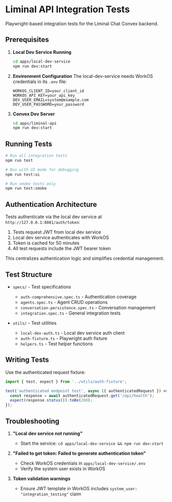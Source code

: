 # Liminal API Integration Tests

Playwright-based integration tests for the Liminal Chat Convex backend.

## Prerequisites

1. **Local Dev Service Running**
   ```bash
   cd apps/local-dev-service
   npm run dev:start
   ```

2. **Environment Configuration**
   The local-dev-service needs WorkOS credentials in its `.env` file:
   ```env
   WORKOS_CLIENT_ID=your_client_id
   WORKOS_API_KEY=your_api_key
   DEV_USER_EMAIL=system@example.com
   DEV_USER_PASSWORD=your_password
   ```

3. **Convex Dev Server**
   ```bash
   cd apps/liminal-api
   npm run dev:start
   ```

## Running Tests

```bash
# Run all integration tests
npm run test

# Run with UI mode for debugging
npm run test:ui

# Run smoke tests only
npm run test:smoke
```

## Authentication Architecture

Tests authenticate via the local dev service at `http://127.0.0.1:8081/auth/token`:

1. Tests request JWT from local dev service
2. Local dev service authenticates with WorkOS
3. Token is cached for 50 minutes
4. All test requests include the JWT bearer token

This centralizes authentication logic and simplifies credential management.

## Test Structure

- `specs/` - Test specifications
  - `auth-comprehensive.spec.ts` - Authentication coverage
  - `agents.spec.ts` - Agent CRUD operations
  - `conversation-persistence.spec.ts` - Conversation management
  - `integration.spec.ts` - General integration tests

- `utils/` - Test utilities
  - `local-dev-auth.ts` - Local dev service auth client
  - `auth-fixture.ts` - Playwright auth fixture
  - `helpers.ts` - Test helper functions

## Writing Tests

Use the authenticated request fixture:

```typescript
import { test, expect } from '../utils/auth-fixture';

test('authenticated endpoint test', async ({ authenticatedRequest }) => {
  const response = await authenticatedRequest.get('/api/health');
  expect(response.status()).toBe(200);
});
```

## Troubleshooting

1. **"Local dev service not running"**
   - Start the service: `cd apps/local-dev-service && npm run dev:start`

2. **"Failed to get token: Failed to generate authentication token"**
   - Check WorkOS credentials in `apps/local-dev-service/.env`
   - Verify the system user exists in WorkOS

3. **Token validation warnings**
   - Ensure JWT template in WorkOS includes `system_user: "integration_testing"` claim